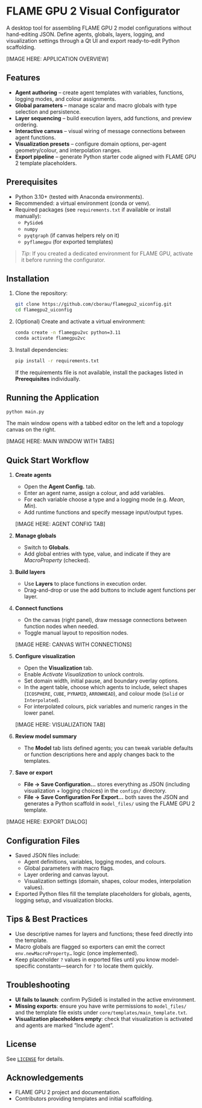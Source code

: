 # FLAME GPU 2 Visual Configurator

A desktop tool for assembling FLAME GPU 2 model configurations without hand-editing JSON. Define agents, globals, layers, logging, and visualization settings through a Qt UI and export ready-to-edit Python scaffolding.

[IMAGE HERE: APPLICATION OVERVIEW]

## Features

- **Agent authoring** – create agent templates with variables, functions, logging modes, and colour assignments.
- **Global parameters** – manage scalar and macro globals with type selection and persistence.
- **Layer sequencing** – build execution layers, add functions, and preview ordering.
- **Interactive canvas** – visual wiring of message connections between agent functions.
- **Visualization presets** – configure domain options, per-agent geometry/colour, and interpolation ranges.
- **Export pipeline** – generate Python starter code aligned with FLAME GPU 2 template placeholders.

## Prerequisites

- Python 3.10+ (tested with Anaconda environments).
- Recommended: a virtual environment (conda or venv).
- Required packages (see `requirements.txt` if available or install manually):
  - `PySide6`
  - `numpy`
  - `pyqtgraph` (if canvas helpers rely on it)
  - `pyflamegpu` (for exported templates)

> _Tip_: If you created a dedicated environment for FLAME GPU, activate it before running the configurator.

## Installation

1. Clone the repository:
   ```bash
   git clone https://github.com/cborau/flamegpu2_uiconfig.git
   cd flamegpu2_uiconfig
   ```
2. (Optional) Create and activate a virtual environment:
   ```bash
   conda create -n flamegpu2vc python=3.11
   conda activate flamegpu2vc
   ```
3. Install dependencies:
   ```bash
   pip install -r requirements.txt
   ```
   If the requirements file is not available, install the packages listed in **Prerequisites** individually.

## Running the Application

```bash
python main.py
```

The main window opens with a tabbed editor on the left and a topology canvas on the right.

[IMAGE HERE: MAIN WINDOW WITH TABS]

## Quick Start Workflow

1. **Create agents**
   - Open the **Agent Config.** tab.
   - Enter an agent name, assign a colour, and add variables.
   - For each variable choose a type and a logging mode (e.g. *Mean*, *Min*).
   - Add runtime functions and specify message input/output types.

   [IMAGE HERE: AGENT CONFIG TAB]

2. **Manage globals**
   - Switch to **Globals**.
   - Add global entries with type, value, and indicate if they are *MacroProperty* (checked).

3. **Build layers**
   - Use **Layers** to place functions in execution order.
   - Drag-and-drop or use the add buttons to include agent functions per layer.

4. **Connect functions**
   - On the canvas (right panel), draw message connections between function nodes when needed.
   - Toggle manual layout to reposition nodes.

   [IMAGE HERE: CANVAS WITH CONNECTIONS]

5. **Configure visualization**
   - Open the **Visualization** tab.
   - Enable *Activate Visualization* to unlock controls.
   - Set domain width, initial pause, and boundary overlay options.
   - In the agent table, choose which agents to include, select shapes (`ICOSPHERE`, `CUBE`, `PYRAMID`, `ARROWHEAD`), and colour mode (`Solid` or `Interpolated`).
   - For interpolated colours, pick variables and numeric ranges in the lower panel.

   [IMAGE HERE: VISUALIZATION TAB]

6. **Review model summary**
   - The **Model** tab lists defined agents; you can tweak variable defaults or function descriptions here and apply changes back to the templates.

7. **Save or export**
   - **File → Save Configuration…** stores everything as JSON (including visualization + logging choices) in the `configs/` directory.
   - **File → Save Configuration For Export…** both saves the JSON and generates a Python scaffold in `model_files/` using the FLAME GPU 2 template.

[IMAGE HERE: EXPORT DIALOG]

## Configuration Files

- Saved JSON files include:
  - Agent definitions, variables, logging modes, and colours.
  - Global parameters with macro flags.
  - Layer ordering and canvas layout.
  - Visualization settings (domain, shapes, colour modes, interpolation values).
- Exported Python files fill the template placeholders for globals, agents, logging setup, and visualization blocks.

## Tips & Best Practices

- Use descriptive names for layers and functions; these feed directly into the template.
- Macro globals are flagged so exporters can emit the correct `env.newMacroProperty…` logic (once implemented).
- Keep placeholder `?` values in exported files until you know model-specific constants—search for `?` to locate them quickly.

## Troubleshooting

- **UI fails to launch**: confirm PySide6 is installed in the active environment.
- **Missing exports**: ensure you have write permissions to `model_files/` and the template file exists under `core/templates/main_template.txt`.
- **Visualization placeholders empty**: check that visualization is activated and agents are marked “Include agent”.

## License

See [`LICENSE`](LICENSE) for details.

## Acknowledgements

- FLAME GPU 2 project and documentation.
- Contributors providing templates and initial scaffolding.
